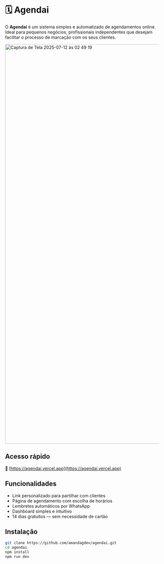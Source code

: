 # 🗓️ Agendai

O **Agendai** é um sistema simples e automatizado de agendamentos online. Ideal para pequenos negócios, profissionais independentes que desejam facilitar o processo de marcação com os seus clientes.

<img width="2976" height="1306" alt="Captura de Tela 2025-07-12 às 02 49 19" src="https://github.com/user-attachments/assets/23524440-fa09-4b1e-8070-a012098b564e" />

## Acesso rápido

🔗 [https://agendai.vercel.app](https://agendai.vercel.app)


## Funcionalidades

-  Link personalizado para partilhar com clientes
-  Página de agendamento com escolha de horários
-  Lembretes automáticos por WhatsApp
-  Dashboard simples e intuitivo
-  14 dias gratuitos — sem necessidade de cartão


## Instalação

```bash
git clone https://github.com/amandagdev/agendai.git
cd agendai
npm install
npm run dev
